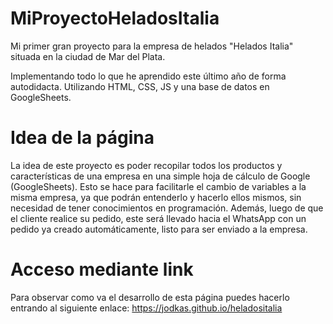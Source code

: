 # MiProyectoHeladosItalia
 Mi primer gran proyecto para la empresa de helados "Helados Italia" situada en la ciudad de Mar del Plata.

Implementando todo lo que he aprendido este último año de forma autodidacta. Utilizando HTML, CSS, JS y una base de datos en GoogleSheets.

# Idea de la página
 La idea de este proyecto es poder recopilar todos los productos y características de una empresa en una simple hoja de cálculo de Google (GoogleSheets). Esto se hace para facilitarle el cambio de variables a la misma empresa, ya que podrán entenderlo y hacerlo ellos mismos, sin necesidad de tener conocimientos en programación.
 Además, luego de que el cliente realice su pedido, este será llevado hacia el WhatsApp con un pedido ya creado automáticamente, listo para ser enviado a la empresa.

# Acceso mediante link
 Para observar como va el desarrollo de esta página puedes hacerlo entrando al siguiente enlace: https://jodkas.github.io/heladositalia
